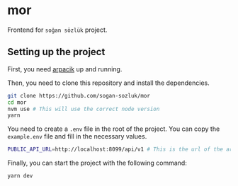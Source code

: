# mor

Frontend for `soğan sözlük` project.

## Setting up the project

First, you need [arpacik](https://github.com/sogan-sozluk/arpacik) up and running.

Then, you need to clone this repository and install the dependencies.

```bash
git clone https://github.com/sogan-sozluk/mor
cd mor
nvm use # This will use the correct node version
yarn
```

You need to create a `.env` file in the root of the project. You can copy the `example.env` file and fill in the necessary values.

```bash
PUBLIC_API_URL=http://localhost:8099/api/v1 # This is the url of the arpacik api
```

Finally, you can start the project with the following command:

```bash
yarn dev
```
